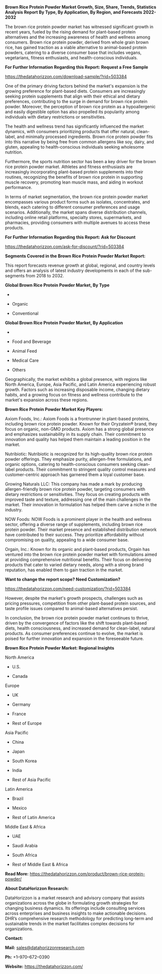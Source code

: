 **Brown Rice Protein Powder Market Growth, Size, Share, Trends,
Statistics Analysis Report By Type, By Application, By Region, and
Forecasts 2022-2032**

The brown rice protein powder market has witnessed significant growth in
recent years, fueled by the rising demand for plant-based protein
alternatives and the increasing awareness of health and wellness among
consumers. Brown rice protein powder, derived from whole grain brown
rice, has gained traction as a viable alternative to animal-based
protein powders, catering to a diverse consumer base that includes
vegans, vegetarians, fitness enthusiasts, and health-conscious
individuals.

**For Further Information Regarding this Report: Request a Free Sample**

<https://thedatahorizzon.com/download-sample/?rid=503384>

One of the primary driving factors behind the market's expansion is the
growing preference for plant-based diets. Consumers are increasingly
seeking protein supplements that align with their ethical and dietary
preferences, contributing to the surge in demand for brown rice protein
powder. Moreover, the perception of brown rice protein as a
hypoallergenic and easily digestible option has also propelled its
popularity among individuals with dietary restrictions or sensitivities.

The health and wellness trend has significantly influenced the market
dynamics, with consumers prioritizing products that offer natural,
clean-label, and minimally processed ingredients. Brown rice protein
powder fits into this narrative by being free from common allergens like
soy, dairy, and gluten, appealing to health-conscious individuals
seeking wholesome nutrition.

Furthermore, the sports nutrition sector has been a key driver for the
brown rice protein powder market. Athletes and fitness enthusiasts are
increasingly incorporating plant-based protein supplements into their
routines, recognizing the benefits of brown rice protein in supporting
muscle recovery, promoting lean muscle mass, and aiding in workout
performance.

In terms of market segmentation, the brown rice protein powder market
encompasses various product forms such as isolates, concentrates, and
blends, each catering to different consumer preferences and usage
scenarios. Additionally, the market spans diverse distribution channels,
including online retail platforms, specialty stores, supermarkets, and
pharmacies, providing consumers with multiple avenues to access these
products.

**For Further Information Regarding this Report: Ask for Discount**

<https://thedatahorizzon.com/ask-for-discount/?rid=503384>

**Segments Covered in the Brown Rice Protein Powder Market Report:**

This report forecasts revenue growth at global, regional, and country
levels and offers an analysis of latest industry developments in each of
the sub-segments from 2018 to 2032.

**Global Brown Rice Protein Powder Market, By Type**

-   

-   Organic

-   Conventional

**Global Brown Rice Protein Powder Market, By Application**

-   

-   Food and Beverage

-   Animal Feed

-   Medical Care

-   Others

Geographically, the market exhibits a global presence, with regions like
North America, Europe, Asia Pacific, and Latin America experiencing
robust growth. Factors such as increasing disposable income, changing
dietary habits, and a growing focus on fitness and wellness contribute
to the market's expansion across these regions.

**Brown Rice Protein Powder Market Key Players:**

Axiom Foods, Inc.: Axiom Foods is a frontrunner in plant-based proteins,
including brown rice protein powder. Known for their Oryzatein® brand,
they focus on organic, non-GMO products. Axiom has a strong global
presence and emphasizes sustainability in its supply chain. Their
commitment to innovation and quality has helped them maintain a leading
position in the market.

Nutribiotic: Nutribiotic is recognized for its high-quality brown rice
protein powder offerings. They emphasize purity, allergen-free
formulations, and organic options, catering to health-conscious
consumers seeking clean-label products. Their commitment to stringent
quality control measures and customer-centric approach has garnered them
a loyal customer base.

Growing Naturals LLC: This company has made a mark by producing
allergen-friendly brown rice protein powder, targeting consumers with
dietary restrictions or sensitivities. They focus on creating products
with improved taste and texture, addressing one of the main challenges
in the market. Their innovation in formulation has helped them carve a
niche in the industry.

NOW Foods: NOW Foods is a prominent player in the health and wellness
sector, offering a diverse range of supplements, including brown rice
protein powder. Their market presence and established distribution
network have contributed to their success. They prioritize affordability
without compromising on quality, appealing to a wide consumer base.

Orgain, Inc.: Known for its organic and plant-based products, Orgain has
ventured into the brown rice protein powder market with formulations
aimed at providing comprehensive nutritional benefits. Their focus on
delivering products that cater to varied dietary needs, along with a
strong brand reputation, has enabled them to gain traction in the
market.

**Want to change the report scope? Need Customization?**

<https://thedatahorizzon.com/need-customization/?rid=503384>

However, despite the market's growth prospects, challenges such as
pricing pressures, competition from other plant-based protein sources,
and taste profile issues compared to animal-based alternatives persist.

In conclusion, the brown rice protein powder market continues to thrive,
driven by the convergence of factors like the shift towards plant-based
diets, health consciousness, and increased demand for clean-label,
natural products. As consumer preferences continue to evolve, the market
is poised for further innovation and expansion in the foreseeable
future.

**Brown Rice Protein Powder Market: Regional Insights**

North America

-   U.S.

-   Canada

Europe

-   UK

-   Germany

-   France

-   Rest of Europe

Asia Pacific

-   China

-   Japan

-   South Korea

-   India

-   Rest of Asia Pacific

Latin America

-   Brazil

-   Mexico

-   Rest of Latin America

Middle East & Africa

-   UAE

-   Saudi Arabia

-   South Africa

-   Rest of Middle East & Africa

**Read More:**
<https://thedatahorizzon.com/product/brown-rice-protein-powder/>

**About DataHorizzon Research:**

DataHorizzon is a market research and advisory company that assists
organizations across the globe in formulating growth strategies for
changing business dynamics. Its offerings include consulting services
across enterprises and business insights to make actionable decisions.
DHR’s comprehensive research methodology for predicting long-term and
sustainable trends in the market facilitates complex decisions for
organizations.

**Contact:**

**Mail:** <sales@datahorizzonresearch.com>

**Ph:** +1–970–672–0390

**Website:** <https://thedatahorizzon.com/>
